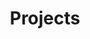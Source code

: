 ---
layout: projects
permalink: /projects/
title: Projects
tagline: My portfolio
image:
  feature: texture-feature-01.jpg
---